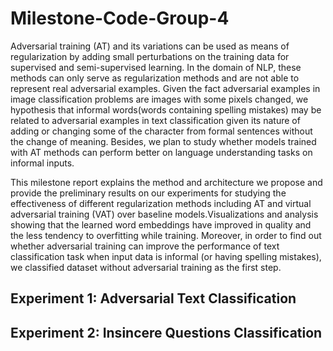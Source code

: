 # Milestone-Code-Group-4
Adversarial training (AT) and its variations can be used as means of regularization by adding small perturbations on the training data for supervised and semi-supervised learning. In the domain of NLP, these methods can only serve as regularization methods and are not able to represent real adversarial examples. Given the fact adversarial examples in image classification problems are images with some pixels changed, we hypothesis that informal words(words containing spelling mistakes) may be related to adversarial examples in text classification given its nature of adding or changing some of the character from formal sentences without the change of meaning. Besides, we plan to study whether models trained with AT methods can perform better on language understanding tasks on informal inputs.

This milestone report explains the method and architecture we propose and provide the preliminary results on our experiments for studying the effectiveness of different regularization methods including AT and virtual adversarial training (VAT) over baseline models.Visualizations and analysis showing that the learned word embeddings have improved in quality and the less tendency to overfitting while training. Moreover, in order to find out whether adversarial training can improve the performance of text classification task when input data is informal (or having spelling mistakes), we classified dataset without adversarial training as the first step.

## Experiment 1: Adversarial Text Classification
 
## Experiment 2: Insincere Questions Classification
 
 
